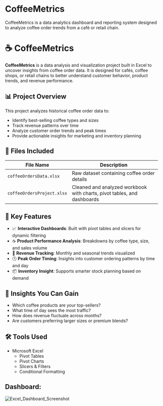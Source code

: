 # CoffeeMetrics
CoffeeMetrics is a data analytics dashboard and reporting system designed to analyze coffee order trends from a café or retail chain.

# ☕ CoffeeMetrics

**CoffeeMetrics** is a data analysis and visualization project built in Excel to uncover insights from coffee order data. It is designed for cafés, coffee shops, or retail chains to better understand customer behavior, product trends, and revenue performance.



## 📊 Project Overview

This project analyzes historical coffee order data to:

- Identify best-selling coffee types and sizes
- Track revenue patterns over time
- Analyze customer order trends and peak times
- Provide actionable insights for marketing and inventory planning



## 📁 Files Included

| File Name                | Description                                         |
|--------------------------|-----------------------------------------------------|
| `coffeeOrdersData.xlsx`  | Raw dataset containing coffee order details         |
| `coffeeOrdersProject.xlsx` | Cleaned and analyzed workbook with charts, pivot tables, and dashboards |



## 📌 Key Features

- 📈 **Interactive Dashboards**: Built with pivot tables and slicers for dynamic filtering
- ☕ **Product Performance Analysis**: Breakdowns by coffee type, size, and sales volume
- 🧾 **Revenue Tracking**: Monthly and seasonal trends visualized
- 🕓 **Peak Order Timing**: Insights into customer ordering patterns by time and day
- 📦 **Inventory Insight**: Supports smarter stock planning based on demand



## 🧠 Insights You Can Gain

- Which coffee products are your top-sellers?
- What time of day sees the most traffic?
- How does revenue fluctuate across months?
- Are customers preferring larger sizes or premium blends?



## 🛠 Tools Used

- Microsoft Excel
  - Pivot Tables
  - Pivot Charts
  - Slicers & Filters
  - Conditional Formatting



## Dashboard:
![Excel_Dashboard_Screenshot](https://ik.imagekit.io/rmlbayysp/1749364051275-Screenshot_2025-06-08_115428_PbySUFIuvv.png)





